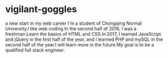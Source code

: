 # vigilant-goggles
a new start in my web career
I'm a student of Chongqing Normal University.I like web coding.In the second half of 2016, I was a freshman.Learn the basics of HTML and CSS.In 2017, I learned JavaScript and jQuery in the first half of the year, and I learned PHP and mySQL in the second half of the year.I will learn more in the future.My goal is to be a qualified full stack engineer.
